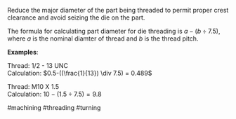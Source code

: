 Reduce the major diameter of the part being threaded to permit proper crest clearance and avoid seizing the die on the part.

The formula for calculating part diameter for die threading is $a - (b \div 7.5)$, where $a$ is the nominal diamter of thread and $b$ is the thread pitch.

**Examples**:

Thread: 1/2 - 13 UNC  
Calculation: $0.5-((\frac{1}{13}) \div 7.5) = 0.489$

Thread: M10 X 1.5  
Calculation: $10-(1.5 \div 7.5)=9.8$

#machining #threading #turning